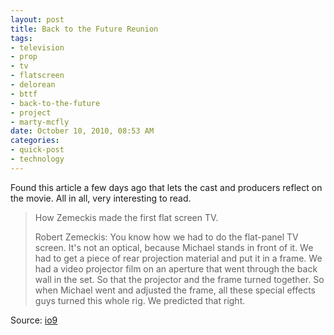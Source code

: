 ```yaml
--- 
layout: post
title: Back to the Future Reunion
tags: 
- television
- prop
- tv
- flatscreen
- delorean
- bttf
- back-to-the-future
- project
- marty-mcfly
date: October 10, 2010, 08:53 AM
categories: 
- quick-post
- technology
---
```

Found this article a few days ago that lets the cast and producers reflect on the movie. All in all, very interesting to read.

>How Zemeckis made the first flat screen TV.
>
>Robert Zemeckis: You know how we had to do the flat-panel TV screen. It's not an optical, because Michael stands in front of it. We had to get a piece of rear projection material and put it in a frame. We had a video projector film on an aperture that went through the back wall in the set. So that the projector and the frame turned together. So when Michael went and adjusted the frame, all these special effects guys turned this whole rig. We predicted that right.

Source: [io9](http://io9.com/5673418/things-we-learned-at-the-back-to-the-future-reunion)
